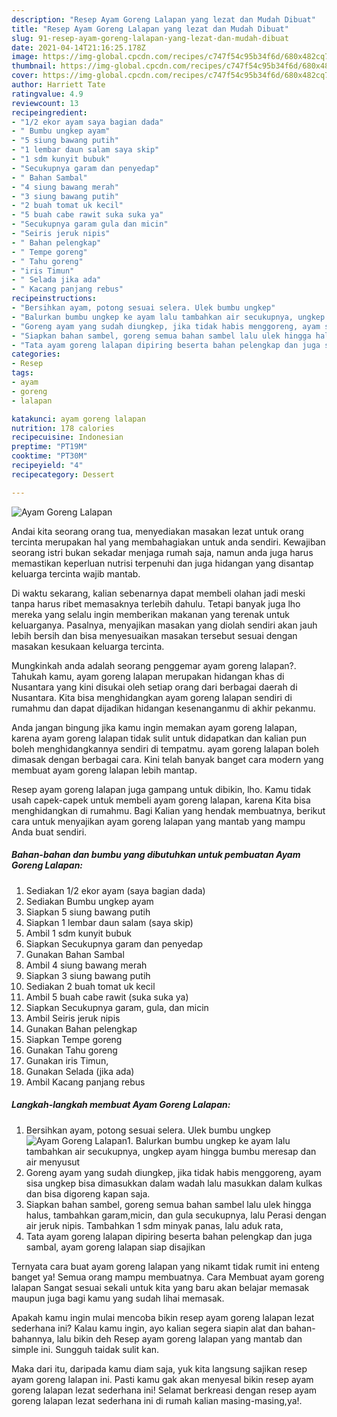 ```yaml
---
description: "Resep Ayam Goreng Lalapan yang lezat dan Mudah Dibuat"
title: "Resep Ayam Goreng Lalapan yang lezat dan Mudah Dibuat"
slug: 91-resep-ayam-goreng-lalapan-yang-lezat-dan-mudah-dibuat
date: 2021-04-14T21:16:25.178Z
image: https://img-global.cpcdn.com/recipes/c747f54c95b34f6d/680x482cq70/ayam-goreng-lalapan-foto-resep-utama.jpg
thumbnail: https://img-global.cpcdn.com/recipes/c747f54c95b34f6d/680x482cq70/ayam-goreng-lalapan-foto-resep-utama.jpg
cover: https://img-global.cpcdn.com/recipes/c747f54c95b34f6d/680x482cq70/ayam-goreng-lalapan-foto-resep-utama.jpg
author: Harriett Tate
ratingvalue: 4.9
reviewcount: 13
recipeingredient:
- "1/2 ekor ayam saya bagian dada"
- " Bumbu ungkep ayam"
- "5 siung bawang putih"
- "1 lembar daun salam saya skip"
- "1 sdm kunyit bubuk"
- "Secukupnya garam dan penyedap"
- " Bahan Sambal"
- "4 siung bawang merah"
- "3 siung bawang putih"
- "2 buah tomat uk kecil"
- "5 buah cabe rawit suka suka ya"
- "Secukupnya garam gula dan micin"
- "Seiris jeruk nipis"
- " Bahan pelengkap"
- " Tempe goreng"
- " Tahu goreng"
- "iris Timun"
- " Selada jika ada"
- " Kacang panjang rebus"
recipeinstructions:
- "Bersihkan ayam, potong sesuai selera. Ulek bumbu ungkep"
- "Balurkan bumbu ungkep ke ayam lalu tambahkan air secukupnya, ungkep ayam hingga bumbu meresap dan air menyusut"
- "Goreng ayam yang sudah diungkep, jika tidak habis menggoreng, ayam sisa ungkep bisa dimasukkan dalam wadah lalu masukkan dalam kulkas dan bisa digoreng kapan saja."
- "Siapkan bahan sambel, goreng semua bahan sambel lalu ulek hingga halus, tambahkan garam,micin, dan gula secukupnya, lalu Perasi dengan air jeruk nipis. Tambahkan 1 sdm minyak panas, lalu aduk rata,"
- "Tata ayam goreng lalapan dipiring beserta bahan pelengkap dan juga sambal, ayam goreng lalapan siap disajikan"
categories:
- Resep
tags:
- ayam
- goreng
- lalapan

katakunci: ayam goreng lalapan 
nutrition: 178 calories
recipecuisine: Indonesian
preptime: "PT19M"
cooktime: "PT30M"
recipeyield: "4"
recipecategory: Dessert

---
```



![Ayam Goreng Lalapan](https://img-global.cpcdn.com/recipes/c747f54c95b34f6d/680x482cq70/ayam-goreng-lalapan-foto-resep-utama.jpg)

Andai kita seorang orang tua, menyediakan masakan lezat untuk orang tercinta merupakan hal yang membahagiakan untuk anda sendiri. Kewajiban seorang istri bukan sekadar menjaga rumah saja, namun anda juga harus memastikan keperluan nutrisi terpenuhi dan juga hidangan yang disantap keluarga tercinta wajib mantab.

Di waktu  sekarang, kalian sebenarnya dapat membeli olahan jadi meski tanpa harus ribet memasaknya terlebih dahulu. Tetapi banyak juga lho mereka yang selalu ingin memberikan makanan yang terenak untuk keluarganya. Pasalnya, menyajikan masakan yang diolah sendiri akan jauh lebih bersih dan bisa menyesuaikan masakan tersebut sesuai dengan masakan kesukaan keluarga tercinta. 



Mungkinkah anda adalah seorang penggemar ayam goreng lalapan?. Tahukah kamu, ayam goreng lalapan merupakan hidangan khas di Nusantara yang kini disukai oleh setiap orang dari berbagai daerah di Nusantara. Kita bisa menghidangkan ayam goreng lalapan sendiri di rumahmu dan dapat dijadikan hidangan kesenanganmu di akhir pekanmu.

Anda jangan bingung jika kamu ingin memakan ayam goreng lalapan, karena ayam goreng lalapan tidak sulit untuk didapatkan dan kalian pun boleh menghidangkannya sendiri di tempatmu. ayam goreng lalapan boleh dimasak dengan berbagai cara. Kini telah banyak banget cara modern yang membuat ayam goreng lalapan lebih mantap.

Resep ayam goreng lalapan juga gampang untuk dibikin, lho. Kamu tidak usah capek-capek untuk membeli ayam goreng lalapan, karena Kita bisa menghidangkan di rumahmu. Bagi Kalian yang hendak membuatnya, berikut cara untuk menyajikan ayam goreng lalapan yang mantab yang mampu Anda buat sendiri.

<!--inarticleads1-->

##### Bahan-bahan dan bumbu yang dibutuhkan untuk pembuatan Ayam Goreng Lalapan:

1. Sediakan 1/2 ekor ayam (saya bagian dada)
1. Sediakan  Bumbu ungkep ayam
1. Siapkan 5 siung bawang putih
1. Siapkan 1 lembar daun salam (saya skip)
1. Ambil 1 sdm kunyit bubuk
1. Siapkan Secukupnya garam dan penyedap
1. Gunakan  Bahan Sambal
1. Ambil 4 siung bawang merah
1. Siapkan 3 siung bawang putih
1. Sediakan 2 buah tomat uk kecil
1. Ambil 5 buah cabe rawit (suka suka ya)
1. Siapkan Secukupnya garam, gula, dan micin
1. Ambil Seiris jeruk nipis
1. Gunakan  Bahan pelengkap
1. Siapkan  Tempe goreng
1. Gunakan  Tahu goreng
1. Gunakan iris Timun,
1. Gunakan  Selada (jika ada)
1. Ambil  Kacang panjang rebus




<!--inarticleads2-->

##### Langkah-langkah membuat Ayam Goreng Lalapan:

1. Bersihkan ayam, potong sesuai selera. Ulek bumbu ungkep
<img src="https://img-global.cpcdn.com/steps/8d8037d248615619/160x128cq70/ayam-goreng-lalapan-langkah-memasak-1-foto.jpg" alt="Ayam Goreng Lalapan">1. Balurkan bumbu ungkep ke ayam lalu tambahkan air secukupnya, ungkep ayam hingga bumbu meresap dan air menyusut
1. Goreng ayam yang sudah diungkep, jika tidak habis menggoreng, ayam sisa ungkep bisa dimasukkan dalam wadah lalu masukkan dalam kulkas dan bisa digoreng kapan saja.
1. Siapkan bahan sambel, goreng semua bahan sambel lalu ulek hingga halus, tambahkan garam,micin, dan gula secukupnya, lalu Perasi dengan air jeruk nipis. Tambahkan 1 sdm minyak panas, lalu aduk rata,
1. Tata ayam goreng lalapan dipiring beserta bahan pelengkap dan juga sambal, ayam goreng lalapan siap disajikan




Ternyata cara buat ayam goreng lalapan yang nikamt tidak rumit ini enteng banget ya! Semua orang mampu membuatnya. Cara Membuat ayam goreng lalapan Sangat sesuai sekali untuk kita yang baru akan belajar memasak maupun juga bagi kamu yang sudah lihai memasak.

Apakah kamu ingin mulai mencoba bikin resep ayam goreng lalapan lezat sederhana ini? Kalau kamu ingin, ayo kalian segera siapin alat dan bahan-bahannya, lalu bikin deh Resep ayam goreng lalapan yang mantab dan simple ini. Sungguh taidak sulit kan. 

Maka dari itu, daripada kamu diam saja, yuk kita langsung sajikan resep ayam goreng lalapan ini. Pasti kamu gak akan menyesal bikin resep ayam goreng lalapan lezat sederhana ini! Selamat berkreasi dengan resep ayam goreng lalapan lezat sederhana ini di rumah kalian masing-masing,ya!.

